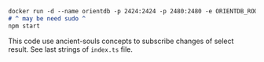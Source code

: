 ```md
docker run -d --name orientdb -p 2424:2424 -p 2480:2480 -e ORIENTDB_ROOT_PASSWORD=root orientdb:latest
# ^ may be need sudo ^
npm start
```

This code use ancient-souls concepts to subscribe changes of select result.
See last strings of `index.ts` file.